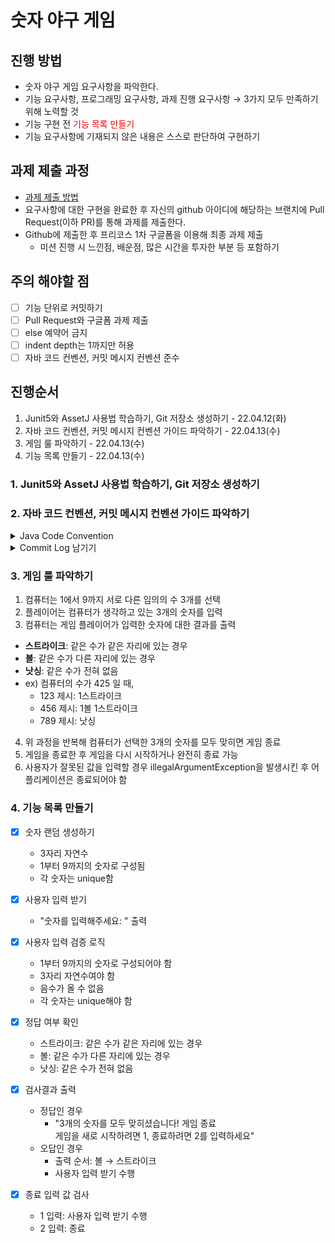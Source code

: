 # 숫자 야구 게임
## 진행 방법
* 숫자 야구 게임 요구사항을 파악한다.
* 기능 요구사항, 프로그래밍 요구사항, 과제 진행 요구사항 → 3가지 모두 만족하기 위해 노력할 것
* 기능 구현 전 <span style="color:Red">기능 목록 만들기</span>
* 기능 요구사항에 기재되지 않은 내용은 스스로 판단하여 구현하기

## 과제 제출 과정
* [과제 제출 방법](https://github.com/next-step/nextstep-docs/tree/master/precourse)
* 요구사항에 대한 구현을 완료한 후 자신의 github 아이디에 해당하는 브랜치에 Pull Request(이하 PR)를 통해 과제를 제출한다.
* Github에 제출한 후 프리코스 1차 구글폼을 이용해 최종 과제 제출
  - 미션 진행 시 느낀점, 배운점, 많은 시간을 투자한 부분 등 포함하기

## 주의 해야할 점
- [ ] 기능 단위로 커밋하기
- [ ] Pull Request와 구글폼 과제 제출
- [ ] else 예약어 금지
- [ ] indent depth는 1까지만 허용
- [ ] 자바 코드 컨벤션, 커밋 메시지 컨벤션 준수

## 진행순서
1. Junit5와 AssetJ 사용법 학습하기, Git 저장소 생성하기 - 22.04.12(화)
2. 자바 코드 컨벤션, 커밋 메시지 컨벤션 가이드 파악하기 - 22.04.13(수)
3. 게임 룰 파악하기 - 22.04.13(수)
4. 기능 목록 만들기 - 22.04.13(수)

### 1. Junit5와 AssetJ 사용법 학습하기, Git 저장소 생성하기
### 2. 자바 코드 컨벤션, 커밋 메시지 컨벤션 가이드 파악하기 
<details>
<summary>Java Code Convention</summary>
<div>

- **Class 이름**
  - UpperCamelCase 로 작성
  - 일반적으로 명사 또는 명사구
    - ex) Character 또는 ImmutableList.
  - 어노테이션 유형 이름 지정에 대한 특정 규칙이나 잘 확립 된 규칙은 X
  - 테스트 클래스의 이름은 테스트중인 클래스의 이름으로 시작하고 Test를 끝에 붙여줍니다.
    - ex) HashTest, HashIntegrationTest.

- **Variables(변수)**
  - 지역 변수 이름
    - lowerCamelCase 로 작성
    - final, 불변인 경우에도 지역 변수는 상수로 간주되지 않으며 상수로 스타일을 지정해서는 안됨
  - Type 변수 이름
    - 각 유형 변수는 다음 두 가지 스타일 중 하나로 이름이 지정됨
      - 단일 대문자, 혹은 단일 숫자가 따라올 수 있음 (예 : E, T, X, T2)
      - 클래스에 사용되는 형식의 이름 (섹션 5.2.2, 클래스 이름 참조 ) 뒤에 대문자 T(예 : RequestT, FooBarT).

- **메소드**
  - 메소드 이름은 lowerCamelCase 로 작성
  - 메서드 이름은 일반적으로 동사 또는 동사 구
    - ex) sendMessage, stop.
  - JUnit 테스트 메서드 이름에 밑줄이 표시되어 이름의 논리적 구성 요소를 구분할 수 있으며 각 구성 요소는 lowerCamelCase로 작성됨.  
    한 가지 전형적인 패턴은 예를 들면 다음과 같음.
  ```
  <methodUnderTest>_<state>pop_emptyStack
  ```
  - 테스트 방법의 이름을 정하는 올바른 방법은 없음.

- **Package**
  - 패키지 이름은 모두 소문자이며 연속 된 단어는 단순히 함께 연결됨 (밑줄 없음).
  - ex)
    - ⭕️ com.example.deepspacenot
    - ❌ com.example.deepSpace또는 com.example.deep_space.

- **인터페이스**
  - 명사/명사 구 (예 : List) 또는 형용사/형용사 구 (예 : Readable)
  - 대문자 카멜케이스 (ex: camel_case X, camelCase X, CamelCase O)

- **공통**
  - 한국어 발음대로 표기 금지  
    - ex: 사용자 -> Sayongja X, User O
  - 대문자로 표기할 약어는 목록에 별도로 명시
    - ex
      - 대문자로 표기할 약어의 목록을 정의하지 않는 경우 : HttpApiUrl
      - API만 대문자로 표기할 약어의 목록에 있을 경우 : HttpAPIUrl
      - HTTP, API, URL이 대문자로 표기할 약어의 목록에 있을 경우 : HTTPAPIURL
</div>
</details>

<details>
<summary>Commit Log 남기기</summary>
<div> 

- 참고: https://gist.github.com/stephenparish/9941e89d80e2bc58a153

commit 메시지는 기본적으로 아래 구조를 따른다.
```
type(scope(선택)) : Subject -- Header(필수)
body -- (선택)
footer -- (선택)
```

각 부분은 한 줄의 공백으로 구분한다.  
tip) git log 사용시 git log --oneline 입력하면 message의 header 부분만 깔끔하게 나온다!

- **type**  
Type은 항상 영문 소문자로 작성
  - `feat`(feature): 새로운 기능을 추가하거나, 기존 기능을 요구사항 변경으로 인해 변경한 경우
  - `fix`(bug fix) : 버그를 수정한 경우
  - `docs`(documentation): 문서(주석) 추가/수정의 경우, 직접적인 코드의 변화 없이 문서만 추가 수정 했을 때
  - `style`: UI를 추가/수정하거나, 스타일 관련 작업의 경우 ex) formatting, missing semi colons
  - `refactor`: 기능의 변경 없이, 코드를 리팩토링 한 경우
  - `test`: 테스트 코드를 추가/수정한 경우
  - `chore` : 기능/테스트, 문서, 스타일, 리팩토링 외에 배포, 빌드와 같이 프로젝트의 기타 작업들에 대해 추가/수정한 경우

- **scope**  
생략 가능
- 커밋의 해당하는 파일명과 확장자까지 적는것이 일반적이다  
  ex) feat(router or App.js): A~~~

- **subject**
  - 제목은 50글자 내로 제한
  - 제목 첫 글자는 대문자로 작성(영어)
  - 제목 끝에 마침표 넣지 않기
  - 영문작성시, 명령문을 사용하며 과거형 금지
  - 국문작성시, 구문으로 작성

- **Body**
  - Header로 표현가능하다면 생략가능한 부분
  - 제목에서 하지 못한 커밋의 상세 내역을 작성
  - 본문은 72글자 내로 제한
  - How 보다는, what과 why를 설명

- **Footer**  
  - 생략가능  
    어떤 이슈에서 왔는지에 대한 참조정보들을 추가하는 용도  
    (#issueNumber)   
  - cf)한개의 issue에 해당할 시 Header 부분에 작성
  ```
  ex) Type(scope): Subject(#issueNumber)
  ```
  - 그 외에는 `footer`에 이슈 번호와 라벨을 추가
  - 여기서 **라벨**의 종류에는  
    `Resolve`,`closes`,Fixes`,`see also`가 있는데,  
     github의 경우 라벨의 종류에 따라 이슈를 닫을 수 있음.
</div>
</details>

### 3. 게임 룰 파악하기
1. 컴퓨터는 1에서 9까지 서로 다른 임의의 수 3개를 선택
2. 플레이어는 컴퓨터가 생각하고 있는 3개의 숫자를 입력
3. 컴퓨터는 게임 플레이어가 입력한 숫자에 대한 결과를 출력
  - **스트라이크**: 같은 수가 같은 자리에 있는 경우  
  - **볼**: 같은 수가 다른 자리에 있는 경우  
  - **낫싱**: 같은 수가 전혀 없음
  - ex) 컴퓨터의 수가 425 일 때,
    - 123 제시: 1스트라이크
    - 456 제시: 1볼 1스트라이크
    - 789 제시: 낫싱
4. 위 과정을 반복해 컴퓨터가 선택한 3개의 숫자를 모두 맞히면 게임 종료
5. 게임을 종료한 후 게임을 다시 시작하거나 완전히 종료 가능
6. 사용자가 잘못된 값을 입력할 경우 illegalArgumentException을 발생시킨 후 어플리케이션은 종료되어야 함

### 4. 기능 목록 만들기
- [X] 숫자 랜덤 생성하기
  - 3자리 자연수
  - 1부터 9까지의 숫자로 구성됨
  - 각 숫자는 unique함

- [X] 사용자 입력 받기
  - "숫자를 입력해주세요: " 출력

- [X] 사용자 입력 검증 로직
  - 1부터 9까지의 숫자로 구성되어야 함
  - 3자리 자연수여야 함
  - 음수가 올 수 없음
  - 각 숫자는 unique해야 함

- [X] 정답 여부 확인
  - 스트라이크: 같은 수가 같은 자리에 있는 경우
  - 볼: 같은 수가 다른 자리에 있는 경우
  - 낫싱: 같은 수가 전혀 없음

- [X] 검사결과 출력
  - 정답인 경우
    - "3개의 숫자를 모두 맞히셨습니다! 게임 종료  
       게임을 새로 시작하려면 1, 종료하려면 2를 입력하세요"
  - 오답인 경우
    - 출력 순서: 볼 → 스트라이크
    - 사용자 입력 받기 수행

- [X] 종료 입력 값 검사
  - 1 입력: 사용자 입력 받기 수행
  - 2 입력: 종료